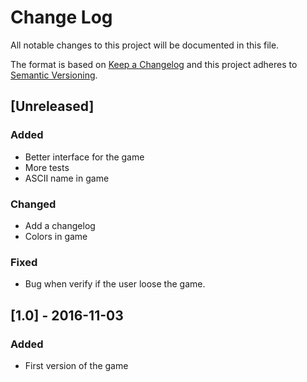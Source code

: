 # Change Log
All notable changes to this project will be documented in this file.

The format is based on [Keep a Changelog](http://keepachangelog.com/) 
and this project adheres to [Semantic Versioning](http://semver.org/).

## [Unreleased]
### Added
- Better interface for the game
- More tests
- ASCII name in game

### Changed
- Add a changelog
- Colors in game

### Fixed
- Bug when verify if the user loose the game.

## [1.0] - 2016-11-03
### Added
- First version of the game
